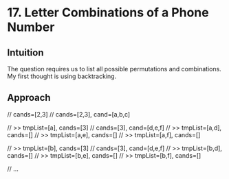 # 17. Letter Combinations of a Phone Number

## Intuition
The question requires us to list all possible permutations and combinations.
My first thought is using backtracking.

## Approach
// cands=[2,3]
// cands=[2,3], cand=[a,b,c]

// >> tmpList=[a], cands=[3]
// cands=[3], cand=[d,e,f]
// >> tmpList=[a,d], cands=[]
// >> tmpList=[a,e], cands=[]
// >> tmpList=[a,f], cands=[]

// >> tmpList=[b], cands=[3]
// cands=[3], cand=[d,e,f]
// >> tmpList=[b,d], cands=[]
// >> tmpList=[b,e], cands=[]
// >> tmpList=[b,f], cands=[]

// ...

